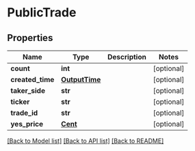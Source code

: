 # PublicTrade

## Properties
Name | Type | Description | Notes
------------ | ------------- | ------------- | -------------
**count** | **int** |  | [optional] 
**created_time** | [**OutputTime**](OutputTime.md) |  | [optional] 
**taker_side** | **str** |  | [optional] 
**ticker** | **str** |  | [optional] 
**trade_id** | **str** |  | [optional] 
**yes_price** | [**Cent**](Cent.md) |  | [optional] 

[[Back to Model list]](../README.md#documentation-for-models) [[Back to API list]](../README.md#documentation-for-api-endpoints) [[Back to README]](../README.md)

